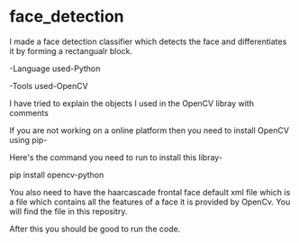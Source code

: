 # face_detection

I made a face detection classifier which detects the face and differentiates it by forming a rectangualr block.

-Language used-Python

-Tools used-OpenCV

I have tried to explain the objects I used in the OpenCV libray with comments

If you are not working on a online platform then you need to install OpenCV using pip-

Here's the command you need to run to install this libray-

pip install opencv-python 

You also need to have the haarcascade frontal face default xml file which is a file which contains all the features of a face it is provided by OpenCv. 
You will find the file in this repositry.

After this you should be good to run the code.
